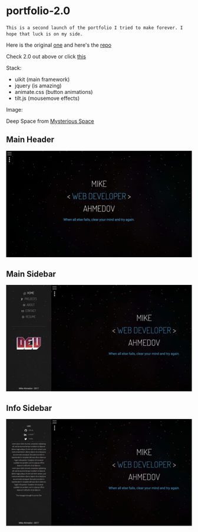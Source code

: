 # portfolio-2.0

`This is a second launch of the portfolio I tried to make forever. I hope that luck is on my side.`

Here is the original [one](https://mahmedov.com) and here's the [repo](https://github.com/mahmedov/mahmedov.github.io)

Check 2.0 out above or click [this](https://mahmedov.com/portfolio-2.0)

Stack:
- uikit (main framework)
- jquery (is amazing)
- animate.css (button animations)
- tilt.js (mousemove effects)


Image:

Deep Space from [Mysterious Space](http://store.steampowered.com/app/368700/Mysterious_Space/)

## Main Header

![md-1](components/img/md-demo-one.webp)

## Main Sidebar

![md-2](components/img/md-demo-two.webp)

## Info Sidebar

![md-2](components/img/md-demo-three.webp)
